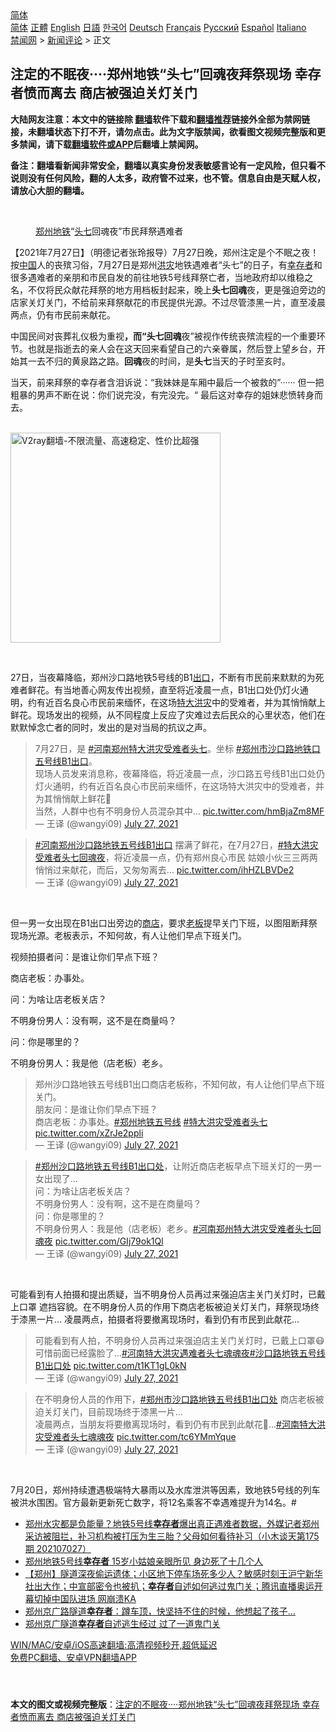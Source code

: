  <!-- 面包屑导航 --> <div class="breadcrumb"><!-- GTranslate: https://gtranslate.io/ -->  <div class="switcher notranslate">  <div class="selected">  <a href="#" onclick="return false;"> 简体</a>  </div>  <div class="option">  <a href="https://www.bannedbook.org" onclick="doGTranslate('zh-CN|zh-CN');jQuery('div.switcher div.selected a').html(jQuery(this).html());return false;" title="简体中文" class="nturl selected"> 简体</a>  <a href="https://www.bannedbook.org/zh-tw/" onclick="doGTranslate('zh-CN|zh-TW');jQuery('div.switcher div.selected a').html(jQuery(this).html());return false;" title="繁體中文" class="nturl"> 正體</a>  <a href="https://www.bannedbook.org/en/" onclick="doGTranslate('zh-CN|en');jQuery('div.switcher div.selected a').html(jQuery(this).html());return false;" title="English" class="nturl"> English</a>  <a href="https://www.bannedbook.org/ja/" onclick="doGTranslate('zh-CN|ja');jQuery('div.switcher div.selected a').html(jQuery(this).html());return false;" title="日本語" class="nturl"> 日語</a>  <a href="https://www.bannedbook.org/ko/" onclick="doGTranslate('zh-CN|ko');jQuery('div.switcher div.selected a').html(jQuery(this).html());return false;" title="한국어" class="nturl"> 한국어</a>  <a href="https://www.bannedbook.org/de/" onclick="doGTranslate('zh-CN|de');jQuery('div.switcher div.selected a').html(jQuery(this).html());return false;" title="Deutsch" class="nturl"> Deutsch</a>  <a href="https://www.bannedbook.org/fr/" onclick="doGTranslate('zh-CN|fr');jQuery('div.switcher div.selected a').html(jQuery(this).html());return false;" title="Français" class="nturl"> Français</a>  <a href="https://www.bannedbook.org/ru/" onclick="doGTranslate('zh-CN|ru');jQuery('div.switcher div.selected a').html(jQuery(this).html());return false;" title="Русский" class="nturl"> Русский</a>  <a href="https://www.bannedbook.org/es/" onclick="doGTranslate('zh-CN|es');jQuery('div.switcher div.selected a').html(jQuery(this).html());return false;" title="Español" class="nturl"> Español</a>  <a href="https://www.bannedbook.org/it/" onclick="doGTranslate('zh-CN|it');jQuery('div.switcher div.selected a').html(jQuery(this).html());return false;" title="Italiano" class="nturl"> Italiano</a>  </div>  </div>      <div class='breadcrumb-sub'><!-- Breadcrumb NavXT 6.3.0 --> <a href="https://www.bannedbook.org/" class="home">禁闻网</a> &gt; <a href="https://www.bannedbook.org/bnews/comments/" class="category">新闻评论</a> &gt; 正文</div></div><h2>注定的不眠夜····郑州地铁“头七”回魂夜拜祭现场 幸存者愤而离去 商店被强迫关灯关门</h2> <p class="notice"><b>大陆网友注意：本文中的链接除 <a href="https://github.com/bannedbook/fanqiang" >翻墙</a>软件下载和<a href="https://github.com/killgcd/justmysocks/blob/master/README.md">翻墙推荐</a>链接外全部为禁网链接，未翻墙状态下打不开，请勿点击。此为文字版禁闻，欲看图文视频完整版和更多禁闻，请下载<a href="https://github.com/bannedbook/fanqiang">翻墙软件或APP</a>后翻墙上禁闻网。</p><p>备注：翻墙看新闻非常安全，翻墙以真实身份发表敏感言论有一定风险，但只看不说则没有任何风险，翻的人太多，政府管不过来，也不管。信息自由是天赋人权，请放心大胆的翻墙。</b></p>  <div class="entry"> <br /> <figure><a href="https://i2.wp.com/upload-images-bucket-v64rleca837do.s3.eu-west-1.amazonaws.com/wp-content/uploads/2021/07/28042916/Screen-Shot-2021-07-28-at-2.33.57-pm.png?fit=622%2C708&#038;ssl=1" data-caption="郑州地铁“头七回魂夜”市民拜祭遇难者"></a><figcaption class="wp-caption-text"><a href="https://www.bannedbook.org/bnews/tag/%e9%83%91%e5%b7%9e/" class="st_tag internal_tag" rel="tag" title="标签 郑州 下的日志">郑州</a><a href="https://www.bannedbook.org/bnews/tag/%e5%9c%b0%e9%93%81/" class="st_tag internal_tag" rel="tag" title="标签 地铁 下的日志">地铁</a>“<a href="https://www.bannedbook.org/bnews/tag/%E5%A4%B4%E4%B8%83/" class="st_tag internal_tag" rel="tag" title="标签 头七 下的日志">头七</a>回魂夜”市民拜祭遇难者</figcaption></figure> <p>【2021年7月27日】（明德记者张玲报导）7月27日晚，郑州注定是个不眠之夜！按<span class='wp_keywordlink_affiliate'><a href="https://www.bannedbook.org/" title="中国" target="_blank">中国</a></span>人的丧殡习俗，7月27日是郑州<a href="https://www.bannedbook.org/bnews/tag/%e6%b4%aa%e7%81%be/" class="st_tag internal_tag" rel="tag" title="标签 洪灾 下的日志">洪灾</a>地铁遇难者“头七”的日子，有<a href="https://www.bannedbook.org/bnews/tag/%E5%B9%B8%E5%AD%98%E8%80%85/" class="st_tag internal_tag" rel="tag" title="标签 幸存者 下的日志">幸存者</a>和很多遇难者的亲朋和市民自发的前往地铁5号线拜祭亡者，当地政府却以维稳之名，不仅将民众献花拜祭的地方用档板封起来，晚上<b>头七回魂</b>夜，更是强迫旁边的店家关灯关门，不给前来拜祭献花的市民提供光源。不过尽管漆黑一片，直至凌晨两点，仍有市民前来献花。</p> <p>中国民间对丧葬礼仪极为重视<b>，而“头七回魂</b>夜”被视作传统丧殡流程的一个重要环节。也就是指逝去的亲人会在这天回来看望自己的六亲眷属，然后登上望乡台，开始其一去不归的黄泉路之路。<b>回魂</b>夜的时间，是<b>头七</b>当天的子时至亥时。</p> <p>当天，前来拜祭的幸存者含泪诉说：“我妹妹是车厢中最后一个被救的”······ 但一把粗暴的男声不断在说：你们说完没，有完没完。“ 最后这对幸存的姐妹悲愤转身而去。</p> <p></p> <p><br/><a href="https://github.com/bannedbook/fanqiang/wiki/V2ray%E6%9C%BA%E5%9C%BA"><img src="https://raw.githubusercontent.com/bannedbook/fanqiang/master/v2ss/images/v2free.jpg" width="336" alt="V2ray翻墙-不限流量、高速稳定、性价比超强"></a><br/></p>  <p>&nbsp;</p> <p>27日，当夜幕降临，郑州沙口路地铁5号线的B1<a href="https://www.bannedbook.org/bnews/tag/%E5%87%BA%E5%8F%A3/" class="st_tag internal_tag" rel="tag" title="标签 出口 下的日志">出口</a>，不断有市民前来默默的为死难者鲜花。有当地善心网友传出视频，直至将近凌晨一点，B1出口处仍灯火通明，约有近百名良心市民前来缅怀，在这场<a href="https://www.bannedbook.org/bnews/tag/%E7%89%B9%E5%A4%A7%E6%B4%AA%E7%81%BE/" class="st_tag internal_tag" rel="tag" title="标签 特大洪灾 下的日志">特大洪灾</a>中的受难者，并为其悄悄献上鲜花。现场发出的视频，从不同程度上反应了灾难过去后民众的心里状态，他们在默默悼念亡者的同时，发出的是对当局的抗议之声。</p> <blockquote class="twitter-tweet" data-width="550" data-dnt="true"> 7月27日，是 <a href="https://twitter.com/hashtag/%E6%B2%B3%E5%8D%97%E9%83%91%E5%B7%9E%E7%89%B9%E5%A4%A7%E6%B4%AA%E7%81%BE%E5%8F%97%E9%9A%BE%E8%80%85%E5%A4%B4%E4%B8%83?src=hash&amp;ref_src=twsrc%5Etfw">#河南郑州特大洪灾受难者头七</a>。坐标 <a href="https://twitter.com/hashtag/%E9%83%91%E5%B7%9E%E5%B8%82%E6%B2%99%E5%8F%A3%E8%B7%AF%E5%9C%B0%E9%93%81%E5%8F%A3%E4%BA%94%E5%8F%B7%E7%BA%BFB1%E5%87%BA%E5%8F%A3?src=hash&amp;ref_src=twsrc%5Etfw">#郑州市沙口路地铁口五号线B1出口</a>。<br />现场人员发来消息称，夜幕降临，将近凌晨一点，沙口路五号线B1出口处仍灯火通明，约有近百名良心市民前来缅怀，在这场特大洪灾中的受难者，并为其悄悄献上鲜花💐<br />当然，人群中也有不明身份人员混杂其中… <a href="https://t.co/hmBjaZm8MF">pic.twitter.com/hmBjaZm8MF</a><br/> &mdash; 王译 (@wangyi09) <a href="https://twitter.com/wangyi09/status/1420081324539383815?ref_src=twsrc%5Etfw">July 27, 2021</a><br/> </blockquote> <blockquote class="twitter-tweet" data-width="550" data-dnt="true"> <a href="https://twitter.com/hashtag/%E6%B2%B3%E5%8D%97%E9%83%91%E5%B7%9E%E6%B2%99%E5%8F%A3%E8%B7%AF%E5%9C%B0%E9%93%81%E4%BA%94%E5%8F%B7%E7%BA%BFB1%E5%87%BA%E5%8F%A3?src=hash&amp;ref_src=twsrc%5Etfw">#河南郑州沙口路地铁五号线B1出口</a> 摆满了鲜花，在7月27日，<a href="https://twitter.com/hashtag/%E7%89%B9%E5%A4%A7%E6%B4%AA%E7%81%BE%E5%8F%97%E9%9A%BE%E8%80%85%E5%A4%B4%E4%B8%83%E5%9B%9E%E9%AD%82%E5%A4%9C?src=hash&amp;ref_src=twsrc%5Etfw">#特大洪灾受难者头七回魂夜</a>，将近凌晨一点，仍有郑州良心市民 姑娘小伙三三两两悄悄过来献花，而后，又匆匆离去… <a href="https://t.co/ihHZLBVDe2">pic.twitter.com/ihHZLBVDe2</a><br/> &mdash; 王译 (@wangyi09) <a href="https://twitter.com/wangyi09/status/1420083329790091267?ref_src=twsrc%5Etfw">July 27, 2021</a><br/> </blockquote> <p>&nbsp;</p> <p>但一男一女出现在B1出口出旁边的<a href="https://www.bannedbook.org/bnews/tag/%E5%95%86%E5%BA%97/" class="st_tag internal_tag" rel="tag" title="标签 商店 下的日志">商店</a>，要求<a href="https://www.bannedbook.org/bnews/tag/%e8%80%81%e6%9d%bf/" class="st_tag internal_tag" rel="tag" title="标签 老板 下的日志">老板</a>提早关门下班，以图阻断拜祭现场光源。老板表示，不知何故，有人让他们早点下班关门。</p> <p>视频拍摄者问：是谁让你们早点下班？</p>  <p>商店老板：办事处。</p> <p>问：为啥让店老板关店？</p> <p>不明身份男人：没有啊，这不是在商量吗？</p> <p>问：你是哪里的？</p> <p>不明身份男人：我是他（店老板）老乡。</p>  <blockquote class="twitter-tweet" data-width="550" data-dnt="true"> 郑州沙口路地铁五号线B1出口商店老板称，不知何故，有人让他们早点下班关门。<br />朋友问：是谁让你们早点下班？<br />商店老板：办事处。<a href="https://twitter.com/hashtag/%E9%83%91%E5%B7%9E%E5%9C%B0%E9%93%81%E4%BA%94%E5%8F%B7%E7%BA%BF?src=hash&amp;ref_src=twsrc%5Etfw">#郑州地铁五号线</a> <a href="https://twitter.com/hashtag/%E7%89%B9%E5%A4%A7%E6%B4%AA%E7%81%BE%E5%8F%97%E9%9A%BE%E8%80%85%E5%A4%B4%E4%B8%83?src=hash&amp;ref_src=twsrc%5Etfw">#特大洪灾受难者头七</a> <a href="https://t.co/xZrJe2ppli">pic.twitter.com/xZrJe2ppli</a><br/> &mdash; 王译 (@wangyi09) <a href="https://twitter.com/wangyi09/status/1420085102315462657?ref_src=twsrc%5Etfw">July 27, 2021</a><br/> </blockquote> <blockquote class="twitter-tweet" data-width="550" data-dnt="true"> <a href="https://twitter.com/hashtag/%E9%83%91%E5%B7%9E%E6%B2%99%E5%8F%A3%E8%B7%AF%E5%9C%B0%E9%93%81%E4%BA%94%E5%8F%B7%E7%BA%BFB1%E5%87%BA%E5%8F%A3%E5%A4%84?src=hash&amp;ref_src=twsrc%5Etfw">#郑州沙口路地铁五号线B1出口处</a>，让附近商店老板早点下班关灯的一男一女出现了…<br />问：为啥让店老板关店？<br />不明身份男人：没有啊，这不是在商量吗？<br />问：你是哪里的？<br />不明身份男人：我是他（店老板）老乡。<a href="https://twitter.com/hashtag/%E6%B2%B3%E5%8D%97%E9%83%91%E5%B7%9E%E7%89%B9%E5%A4%A7%E6%B4%AA%E7%81%BE%E5%8F%97%E9%9A%BE%E8%80%85%E5%A4%B4%E4%B8%83%E5%9B%9E%E9%AD%82%E5%A4%9C?src=hash&amp;ref_src=twsrc%5Etfw">#河南郑州特大洪灾受难者头七回魂夜</a> <a href="https://t.co/GIj79ok1Ql">pic.twitter.com/GIj79ok1Ql</a><br/> &mdash; 王译 (@wangyi09) <a href="https://twitter.com/wangyi09/status/1420091821829459969?ref_src=twsrc%5Etfw">July 27, 2021</a><br/> </blockquote> <p>&nbsp;</p> <p>可能看到有人拍摄和提出质疑，当不明身份人员再过来强迫店主关门关灯时，已戴上口罩 遮挡容貌。在不明身份人员的作用下商店老板被迫关灯关门，拜祭现场终于漆黑一片… 凌晨两点，拍摄者将要撤离现场时，看到仍有市民到此献花…</p> <blockquote class="twitter-tweet" data-width="550" data-dnt="true"> 可能看到有人拍，不明身份人员再过来强迫店主关门关灯时，已戴上口罩😷<br />可惜前面已经露脸了…<a href="https://twitter.com/hashtag/%E6%B2%B3%E5%8D%97%E7%89%B9%E5%A4%A7%E6%B4%AA%E7%81%BE%E9%81%87%E9%9A%BE%E8%80%85%E5%A4%B4%E4%B8%83%E9%AD%82%E9%AD%82%E5%A4%9C?src=hash&amp;ref_src=twsrc%5Etfw">#河南特大洪灾遇难者头七魂魂夜</a><a href="https://twitter.com/hashtag/%E6%B2%99%E5%8F%A3%E8%B7%AF%E5%9C%B0%E9%93%81%E4%BA%94%E5%8F%B7%E7%BA%BFB1%E5%87%BA%E5%8F%A3%E5%A4%84?src=hash&amp;ref_src=twsrc%5Etfw">#沙口路地铁五号线B1出口处</a> <a href="https://t.co/t1KT1gL0kN">pic.twitter.com/t1KT1gL0kN</a><br/> &mdash; 王译 (@wangyi09) <a href="https://twitter.com/wangyi09/status/1420091999521099779?ref_src=twsrc%5Etfw">July 27, 2021</a><br/> </blockquote> <blockquote class="twitter-tweet" data-width="550" data-dnt="true"> 在不明身份人员的作用下，<a href="https://twitter.com/hashtag/%E9%83%91%E5%B7%9E%E5%B8%82%E6%B2%99%E5%8F%A3%E8%B7%AF%E5%9C%B0%E9%93%81%E4%BA%94%E5%8F%B7%E7%BA%BFB1%E5%87%BA%E5%8F%A3%E5%A4%84?src=hash&amp;ref_src=twsrc%5Etfw">#郑州市沙口路地铁五号线B1出口处</a> 商店老板被迫关灯关门，目前现场终于漆黑一片…<br />凌晨两点，当朋友将要撤离现场时，看到仍有市民到此献花💐…<a href="https://twitter.com/hashtag/%E6%B2%B3%E5%8D%97%E7%89%B9%E5%A4%A7%E6%B4%AA%E7%81%BE%E5%8F%97%E9%9A%BE%E8%80%85%E5%A4%B4%E4%B8%83%E9%AD%82%E9%AD%82%E5%A4%9C?src=hash&amp;ref_src=twsrc%5Etfw">#河南特大洪灾受难者头七魂魂夜</a> <a href="https://t.co/tc6YMmYque">pic.twitter.com/tc6YMmYque</a><br/> &mdash; 王译 (@wangyi09) <a href="https://twitter.com/wangyi09/status/1420094813852954625?ref_src=twsrc%5Etfw">July 27, 2021</a><br/> </blockquote> <p>&nbsp;</p> <p>7月20日，郑州持续遭遇极端特大暴雨以及水库泄洪等因素，致地铁5号线的列车被洪水围困。官方最新更新死亡数字，将12名乘客不幸遇难提升为14名。#</p> <ul class='op-related-articles' title='相关阅读'> <li><a href='https://www.bannedbook.org/bnews/bannedvideo/20210727/1595263.html' target='_blank'>郑州水灾都是负能量？地铁5号线<b>幸存者</b>爆出真正遇难者数据，外媒记者郑州采访被阻拦，补习机构被打压为生三胎？父母如何看待补习（小木谈天第175期 202107027）</a></li> <li><a href='https://www.bannedbook.org/bnews/cbnews/20210726/1594640.html' target='_blank'>郑州地铁5号线<b>幸存者</b> 15岁小姑娘亲眼所见 身边死了十几个人</a></li> <li><a href='https://www.bannedbook.org/bnews/bannedvideo/20210725/1593661.html' target='_blank'>【郑州】隧道深夜偷运遗体；小区地下停车场死多少人？敏感时刻王沪宁新华社出大作；中宣部密令也被扒；<b>幸存者</b>自述如何逃过鬼门关；腾讯直播奥运开幕切掉中国队进场 网崩溃KA</a></li> <li><a href='https://www.bannedbook.org/bnews/cbnews/20210724/1593510.html' target='_blank'>郑州京广路隧道<b>幸存者</b>：蹲车顶，快坚持不住的时候，他想起了孩子…</a></li> <li><a href='https://www.bannedbook.org/bnews/topimagenews/20210724/1593284.html' target='_blank'>郑州京广隧道<b>幸存者</b>自述逃生经过 过了一道鬼门关</a></li> </ul> <p class="texttj"> <a href="https://github.com/bannedbook/fanqiang/wiki/V2ray%E6%9C%BA%E5%9C%BA" target="_blank">WIN/MAC/安卓/iOS高速翻墙:高清视频秒开,超低延迟</a><br/> <a href="https://github.com/bannedbook/fanqiang/wiki/%E7%A6%81%E9%97%BB%E7%BD%91%E5%AE%89%E5%8D%93%E7%BF%BB%E5%A2%99%E6%96%B0%E9%97%BBAPP" target="_blank">免费PC翻墙、安卓VPN翻墙APP</a></p> <p>&nbsp;</p><a name='sharetosocial'></a>  <div style="margin-bottom:5px;padding-bottom:5px;clear:both"> <div id="archive-pix-1" class="banner-ads"> <!-- AuctionX Display platform tag START --> <div id="26318x728x90x621x_ADSLOT2" clicktrack="%%CLICK_URL_ESC%%"></div> <!-- AuctionX Display platform tag END --> </div> <div id="archive-pix-2" class="banner-ads"> <!-- AuctionX Display platform tag START --> <div id="26315x300x250x621x_ADSLOT2" clicktrack="%%CLICK_URL_ESC%%"></div> <!-- AuctionX Display platform tag END --> </div> </div>  <div id="archive-pix-1" class="banner-ads"> <!-- AuctionX Display platform tag START --> <div id="26318x728x90x621x_ADSLOT3" clicktrack="%%CLICK_URL_ESC%%"></div> <!-- AuctionX Display platform tag END --> </div> <div><b>本文的图文或视频完整版</b>：<a href='https://www.bannedbook.org/bnews/comments/20210728/1595679.html'>注定的不眠夜····郑州地铁“头七”回魂夜拜祭现场 幸存者愤而离去 商店被强迫关灯关门</a></div>  </div><!--END ENTRY--> 